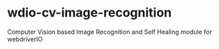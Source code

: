 # wdio-cv-image-recognition
Computer Vision based Image Recognition and Self Healing module for webdriverIO

